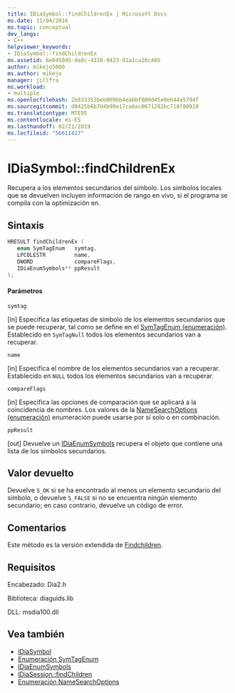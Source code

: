 ```yaml
---
title: IDiaSymbol::findChildrenEx | Microsoft Docs
ms.date: 11/04/2016
ms.topic: conceptual
dev_langs:
- C++
helpviewer_keywords:
- IDiaSymbol::findChildrenEx
ms.assetid: 6e045045-da8c-4338-9423-81a1ca20c405
author: mikejo5000
ms.author: mikejo
manager: jillfra
ms.workload:
- multiple
ms.openlocfilehash: 2b833353beb009bb4eabbf000d45e0eb44a5794f
ms.sourcegitcommit: d0425b6b7d4b99e17ca6ac0671282bc718f80910
ms.translationtype: MTE95
ms.contentlocale: es-ES
ms.lasthandoff: 02/21/2019
ms.locfileid: "56611417"
---
```

# <a name="idiasymbolfindchildrenex"></a>IDiaSymbol::findChildrenEx
Recupera a los elementos secundarios del símbolo. Los símbolos locales que se devuelven incluyen información de rango en vivo, si el programa se compila con la optimización en.

## <a name="syntax"></a>Sintaxis

```C++
HRESULT findChildrenEx ( 
   enum SymTagEnum   symtag,
   LPCOLESTR         name,
   DWORD             compareFlags,
   IDiaEnumSymbols** ppResult
);
```

#### <a name="parameters"></a>Parámetros
 `symtag`

[in] Especifica las etiquetas de símbolo de los elementos secundarios que se puede recuperar, tal como se define en el [SymTagEnum (enumeración)](../../debugger/debug-interface-access/symtagenum.md). Establecido en `SymTagNull` todos los elementos secundarios van a recuperar.

 `name`

[in] Especifica el nombre de los elementos secundarios van a recuperar. Establecido en `NULL` todos los elementos secundarios van a recuperar.

 `compareFlags`

[in] Especifica las opciones de comparación que se aplicará a la coincidencia de nombres. Los valores de la [NameSearchOptions (enumeración)](../../debugger/debug-interface-access/namesearchoptions.md) enumeración puede usarse por sí solo o en combinación.

 `ppResult`

[out] Devuelve un [IDiaEnumSymbols](../../debugger/debug-interface-access/idiaenumsymbols.md) recupera el objeto que contiene una lista de los símbolos secundarios.

## <a name="return-value"></a>Valor devuelto
 Devuelve `S_OK` si se ha encontrado al menos un elemento secundario del símbolo, o devuelve `S_FALSE` si no se encuentra ningún elemento secundario; en caso contrario, devuelve un código de error.

## <a name="remarks"></a>Comentarios
 Este método es la versión extendida de [Findchildren](../../debugger/debug-interface-access/idiasymbol-findchildren.md).

## <a name="requirements"></a>Requisitos
 Encabezado: Dia2.h

 Biblioteca: diaguids.lib

 DLL: msdia100.dll

## <a name="see-also"></a>Vea también
- [IDiaSymbol](../../debugger/debug-interface-access/idiasymbol.md)
- [Enumeración SymTagEnum](../../debugger/debug-interface-access/symtagenum.md)
- [IDiaEnumSymbols](../../debugger/debug-interface-access/idiaenumsymbols.md)
- [IDiaSession::findChildren](../../debugger/debug-interface-access/idiasession-findchildren.md)
- [Enumeración NameSearchOptions](../../debugger/debug-interface-access/namesearchoptions.md)